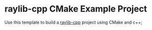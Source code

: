 # raylib-cpp CMake Example Project

Use this template to build a [raylib-cpp](https://github.com/RobLoach/raylib-cpp) project using CMake and c++;
